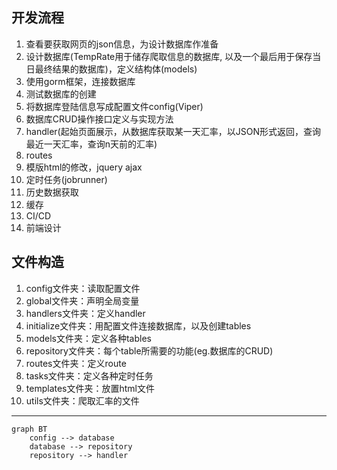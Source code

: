 ## 开发流程

1. 查看要获取网页的json信息，为设计数据库作准备
2. 设计数据库(TempRate用于储存爬取信息的数据库, 以及一个最后用于保存当日最终结果的数据库)，定义结构体(models)
3. 使用gorm框架，连接数据库
4. 测试数据库的创建
5. 将数据库登陆信息写成配置文件config(Viper)
6. 数据库CRUD操作接口定义与实现方法
7. handler(起始页面展示，从数据库获取某一天汇率，以JSON形式返回，查询最近一天汇率，查询n天前的汇率)
8. routes
9. 模版html的修改，jquery ajax
10. 定时任务(jobrunner)
11. 历史数据获取
12. 缓存
13. CI/CD
14. 前端设计

## 文件构造

1. config文件夹：读取配置文件
2. global文件夹：声明全局变量
3. handlers文件夹：定义handler
4. initialize文件夹：用配置文件连接数据库，以及创建tables
5. models文件夹：定义各种tables
6. repository文件夹：每个table所需要的功能(eg.数据库的CRUD)
7. routes文件夹：定义route
8. tasks文件夹：定义各种定时任务
9. templates文件夹：放置html文件
10. utils文件夹：爬取汇率的文件

- - -











```mermaid
graph BT
    config --> database
    database --> repository
    repository --> handler
```